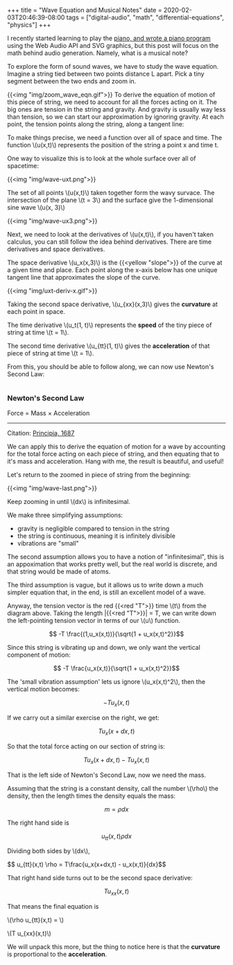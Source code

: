 +++
title = "Wave Equation and Musical Notes"
date = 2020-02-03T20:46:39-08:00
tags = ["digital-audio", "math", "differential-equations", "physics"]
+++

I recently started learning to play the [piano, and wrote a piano program](/posts/piano) using the Web Audio API and SVG graphics, but this post will focus on the math behind audio generation. Namely, what is a musical note?

To explore the form of sound waves, we have to study the wave equation. Imagine a string tied between two points distance L apart. Pick a tiny segment between the two ends and zoom in.

{{<img "img/zoom_wave_eqn.gif">}}
To derive the equation of motion of this piece of string, we need to account for all the forces acting on it. The big ones are tension in the string and gravity. And gravity is usually way less than tension, so we can start our approximation by ignoring gravity. At each point, the tension points along the string, along a tangent line:

To make things precise, we need a function over all of space and time. The function \\(u(x,t)\\) represents the position of the string a point x and time t.

One way to visualize this is to look at the whole surface over all of spacetime:

{{<img "img/wave-uxt.png">}}

The set of all points \\(u(x,t)\\) taken together form the wavy survace. The intersection of the plane \\(t = 3\\) and the surface give the 1-dimensional sine wave \\(u(x, 3)\\)

{{<img "img/wave-ux3.png">}}

Next, we need to look at the derivatives of \\(u(x,t)\\), if you haven't taken calculus, you can still follow the idea behind derivatives. There are time derivatives and space derivatives.

The space derivative \\(u_x(x,3)\\) is the {{<yellow "slope">}} of the curve at a given time and place. Each point along the x-axis below has one unique tangent line that approximates the slope of the curve.

{{<img "img/uxt-deriv-x.gif">}}

Taking the second space derivative, \\(u_{xx}(x,3)\\) gives the **curvature** at each point in space.

The time derivative \\(u_t(1, t)\\) represents the **speed** of the tiny piece of string at time \\(t = 1\\).

The second time derivative \\(u_{tt}(1, t)\\) gives the **acceleration** of that piece of string at time \\(t = 1\\).

From this, you should be able to follow along, we can now use Newton's Second Law:

<div class="yellow-note" style="overflow-x:auto">
<h3>Newton's Second Law</h3>
Force = Mass &times; Acceleration
<hr>
Citation: <a href="https://www.wdl.org/en/item/17842/view/1/3/">Principia, 1687</a>
</div>

We can apply this to derive the equation of motion for a wave by accounting for the total force acting on each piece of string, and then equating that to it's mass and acceleration. Hang with me, the result is beautiful, and useful!

Let's return to the zoomed in piece of string from the beginning: 

{{<img "img/wave-last.png">}}

Keep zooming in until \\(dx\\) is infinitesimal.

We make three simplifying assumptions:

 - gravity is negligible compared to tension in the string
 - the string is continuous, meaning it is infinitely divisible
 - vibrations are "small"

 The second assumption allows you to have a notion of "infinitesimal", this is an appoximation that works pretty well, but the real world is discrete, and that string would be made of atoms.

 The third assumption is vague, but it allows us to write down a much simpler equation that, in the end, is still an excellent model of a wave.

 Anyway, the tension vector is the red {{<red "T">}} time \\(t\\) from the diagram above. Taking the length |{{<red "T">}}| = T, we can write down the left-pointing tension vector in terms of our \\(u\\) function.
 
 $$ -T \frac{(1,u_x(x,t))}{\sqrt{1 + u_x(x,t)^2}}$$

 Since this string is vibrating up and down, we only want the vertical component of motion:

 $$ -T \frac{u_x(x,t)}{\sqrt{1 + u_x(x,t)^2}}$$

 The 'small vibration assumption' lets us ignore \\(u_x(x,t)^2\\), then the vertical motion becomes:

 $$ -T u_x(x,t)$$

 If we carry out a similar exercise on the right, we get:

 $$ T u_x(x+dx,t)$$

 So that the total force acting on our section of string is:

 $$ T u_x(x+dx,t) - T u_x(x,t)$$

 That is the left side of Newton's Second Law, now we need the mass.

 Assuming that the string is a constant density, call the number \\(\rho\\) the density, then the length times the density equals the mass:

 $$m = \rho dx$$

The right hand side is

$$ u_{tt}(x,t) \rho dx$$

Dividing both sides by \\(dx\\), 

<div class="sidescroll">
$$ u_{tt}(x,t) \rho = T\frac{u_x(x+dx,t) - u_x(x,t)}{dx}$$ 
</div>

That right hand side turns out to be the second space derivative:

$$T u_{xx}(x,t)$$

That means the final equation is 

\\(\rho u_{tt}(x,t) = \\) 


\\(T u_{xx}(x,t)\\)

We will unpack this more, but the thing to notice here is that the **curvature** is proportional to the **acceleration**.